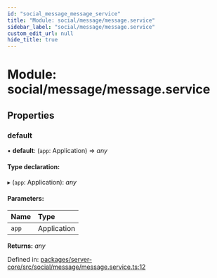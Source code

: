 ```yaml
---
id: "social_message_message_service"
title: "Module: social/message/message.service"
sidebar_label: "social/message/message.service"
custom_edit_url: null
hide_title: true
---
```


# Module: social/message/message.service

## Properties

### default

• **default**: (`app`: Application) => *any*

#### Type declaration:

▸ (`app`: Application): *any*

#### Parameters:

Name | Type |
:------ | :------ |
`app` | Application |

**Returns:** *any*

Defined in: [packages/server-core/src/social/message/message.service.ts:12](https://github.com/xr3ngine/xr3ngine/blob/a16a45d7e/packages/server-core/src/social/message/message.service.ts#L12)
